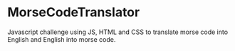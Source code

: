 # MorseCodeTranslator
Javascript challenge using JS, HTML and CSS to translate morse code into English and English into morse code.
